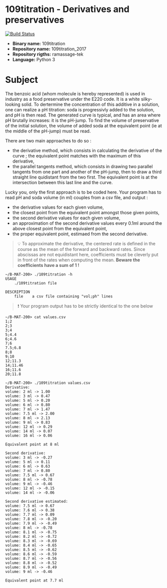 # 109titration - Derivatives and preservatives

[![Build Status](https://travis-ci.org/mrlizzard/PSU_minishell2_2017.svg?branch=master)](https://travis-ci.org/mrlizzard/PSU_minishell2_2017)

- **Binary name:** 109titration
- **Repository name:** 109titration_2017
- **Repository rigths:** ramassage-tek
- **Language:** Python 3

# Subject

The benzoic acid (whom molecule is hereby represented) is used in industry as a food preservative under the E220 code. It is a white silky-looking solid.
To dertermine the concentration of this additive in a solution, one can realize a pH titration: soda is progressivly added to the solution, and pH is then read.
The generated curve is typical, and has an area where pH brutally increases: it is the pH-jump.
To find the volume of preservative of the initial solution, the volume of added soda at the equivalent point (ie at the middle of the pH-jump) must be read.

There are two main approaches to do so :
- the derivative method, which consists in calculating the derivative of the curve ; the equivalent point matches with the maximum of this derivative,
- the parallel tangents method, which consists in drawing two parallel tangents from one part and another of the pH-jump, then to draw a third straight line quidistant from the two first. The equivalent point is at the intersection between this last line and the curve.

Lucky you, only the first approach is to be coded here.
Your program has to read pH and soda volume (in ml) couples from a csv file, and output :
- the derivative values for each given volume,
- the closest point from the equivalent point amongst those given points,
- the second derivative values for each given volume,
- an approximation of the second derivative values every 0.1ml around the above closest point from the equivalent point,
- the proper equivalent point, estimaed from the second derivative.

> :bulb: To approximate the derivative, the centered rate is defined in the course as the mean of the forward and backward rates. Since abscissas are not equidistant here, coefficients must be cleverly put in front of the rates when computing the mean.
> **Beware the coefficients have a sum of 1 !**

```
∼/B-MAT-200> ./109titration -h
USAGE
	./109titration file

DESCRIPTION
	file	a csv file containing "vol;ph" lines
```

> :exclamation: Your program output has to be strictly identical to the one below

```
∼/B-MAT-200> cat values.csv
1;2
2;3
3;4
5;4.4
6;4.6
7;6
7.5;6.8
8;8
9;10
12;11.3
14;11.46
16;11.6
20;11.8
```

```
∼/B-MAT-200> ./109titration values.csv
Derivative:
volume: 2 ml -> 1.00
volume: 3 ml -> 0.47
volume: 5 ml -> 0.20
volume: 6 ml -> 0.80
volume: 7 ml -> 1.47
volume: 7.5 ml -> 2.00
volume: 8 ml -> 2.13
volume: 9 ml -> 0.83
volume: 12 ml -> 0.29
volume: 14 ml -> 0.07
volume: 16 ml -> 0.06

Equivalent point at 8 ml

Second derivative:
volume: 3 ml -> -0.27
volume: 5 ml -> 0.11
volume: 6 ml -> 0.63
volume: 7 ml -> 0.80
volume: 7.5 ml -> 0.67
volume: 8 ml -> -0.78
volume: 9 ml -> -0.46
volume: 12 ml -> -0.15
volume: 14 ml -> -0.06

Second derivative estimated:
volume: 7.5 ml -> 0.67
volume: 7.6 ml -> 0.38
volume: 7.7 ml -> 0.09
volume: 7.8 ml -> -0.20
volume: 7.9 ml -> -0.49
volume: 8 ml -> -0.78
volume: 8.1 ml -> -0.75
volume: 8.2 ml -> -0.72
volume: 8.3 ml -> -0.69
volume: 8.4 ml -> -0.65
volume: 8.5 ml -> -0.62
volume: 8.6 ml -> -0.59
volume: 8.7 ml -> -0.56
volume: 8.8 ml -> -0.52
volume: 8.9 ml -> -0.49
volume: 9 ml -> -0.46

Equivalent point at 7.7 ml
```
